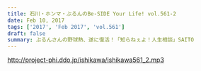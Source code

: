 ```yaml
---
title: 石川・ホンマ・ぶるんのBe-SIDE Your Life! vol.561-2
date: Feb 10, 2017
tags: ['2017', 'Feb 2017', 'vol.561']
draft: false
summary: ぶるんさんの野球熱、遂に復活！「知らねぇよ！人生相談」SAITO
---
```


http://project-phi.ddo.jp/ishikawa/ishikawa561_2.mp3
